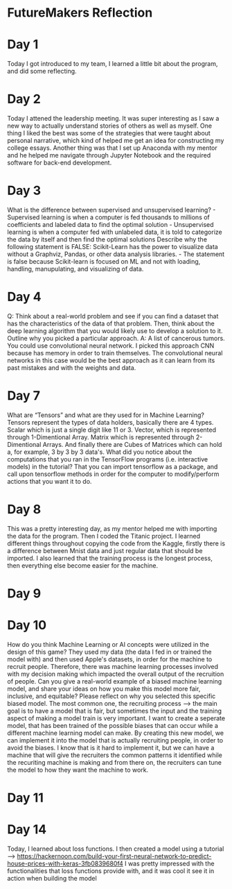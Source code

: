 # FutureMakers Reflection

# Day 1 
  Today I got introduced to my team, I learned a little bit about the program, and did some reflecting. 
 
# Day 2 
   Today I attened the leadership meeting. It was super interesting as I saw a new way to actually understand stories of others as well as myself. 
   One thing I liked the best was some of the strategies that were taught about personal narrative, which kind of helped me get an idea for constructing my college essays. 
   Another thing was that I set up Anaconda with my mentor and he helped me navigate through Jupyter Notebook and the required software for back-end development. 

# Day 3 
  What is the difference between supervised and unsupervised learning? 
    - Supervised learning is when a computer is fed thousands to millions of coefficients and labeled data to find the optimal solution
    - Unsupervised learning is when a computer fed with unlabeled data, it is told to categorize the data by itself and then find the optimal solutions 
  Describe why the following statement is FALSE: Scikit-Learn has the power to visualize data without a Graphviz, Pandas, or other data analysis libraries.
    - The statement is false because Scikit-learn is focused on ML and not with loading, handling, manupulating, and visualizing of data. 
    
# Day 4 
  Q: Think about a real-world problem and see if you can find a dataset that has the characteristics of the data of that problem. Then, think about the deep learning algorithm that you would likely use to develop a solution to it. Outline why you picked a particular approach. 
  A: A list of cancerous tumors. You could use convolutional neural network. I picked this approach CNN because has memory in order to train themselves. The convolutional neural networks in this case would be the best approach as it can learn from its past mistakes and with the weights and data. 
  
# Day 7
  What are “Tensors” and what are they used for in Machine Learning?
  Tensors represent the types of data holders, basically there are 4 types. Scalar which is just a single digit like 11 or 3. Vector, which is represented through 1-Dimentional Array. Matrix which is represented through 2-Dimentional Arrays. And finally there are Cubes of Matrices which can hold a, for example, 3 by 3 by 3 data's. 
  What did you notice about the computations that you ran in the TensorFlow programs (i.e. interactive models) in the tutorial?
  That you can import tensorflow as a package, and call upon tensorflow methods in order for the computer to modify/perform actions that you want it to do. 
  
# Day 8 
  This was a pretty interesting day, as my mentor helped me with importing the data for the program. Then I coded the Titanic project. I learned different things throughout
  copying the code from the Kaggle, firstly there is a difference between Mnist data and just regular data that should be imported. I also learned that the training process is
  the longest process, then everything else become easier for the machine. 

# Day 9 


# Day 10 
   How do you think Machine Learning or AI concepts were utilized in the design of this game? They used my data (the data I fed in or trained the model with) and then used Apple's datasets, in order for the machine to recruit people. Therefore, there was machine learning processes involved with my decision making which impacted the overall output of the recruition of people. Can you give a real-world example of a biased machine learning model, and share your ideas on how you make this model more fair, inclusive, and
equitable? Please reflect on why you selected this specific biased model. The most common one, the recruiting process --> the main goal is to have a model that is fair, but sometimes the input and the training aspect of making a model train is very important. I want to create a seperate model, that has been trained of the possible biases that can occur while a different machine learning model can make. By creating this new model, we can implement it into the model that is actually recruiting people, in order to avoid the biases. I know that is it hard to implement it, but we can have a machine that will give the recruiters the common patterns it identified while the recuriting machine is making and from there on, the recruiters can tune the model to how they want the machine to work. 
   
# Day 11


# Day 14 
  Today, I learned about loss functions. I then created a model using a tutorial --> https://hackernoon.com/build-your-first-neural-network-to-predict-house-prices-with-keras-3fb0839680f4 
  I was pretty impressed with the functionalities that loss functions provide with, and it was cool it see it in action when building the model
    
